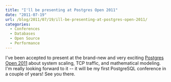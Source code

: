 ```yaml
---
title: "I'll be presenting at Postgres Open 2011"
date: "2011-07-19"
url: /blog/2011/07/19/ill-be-presenting-at-postgres-open-2011/
categories:
  - Conferences
  - Databases
  - Open Source
  - Performance
---
```

I've been accepted to present at the brand-new and very exciting [Postgres Open 2011](http://postgresopen.org/) about system scaling, TCP traffic, and mathematical modeling. I'm really looking forward to it -- it will be my first PostgreSQL conference in a couple of years! See you there.


